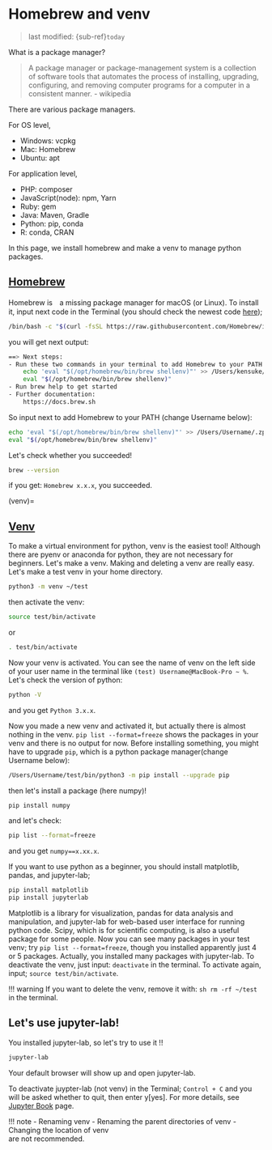 # Homebrew and venv
> last modified: {sub-ref}`today`

What is a package manager?
> A package manager or package-management system is a collection of software tools that automates the process of installing, upgrading, configuring, and removing computer programs for a computer in a consistent manner. - wikipedia


There are various package managers.

For OS level,
- Windows: vcpkg
- Mac: Homebrew
- Ubuntu: apt

For application level,
- PHP: composer
- JavaScript(node): npm, Yarn
- Ruby: gem
- Java: Maven, Gradle
- Python: pip, conda
- R: conda, CRAN

In this page, we install homebrew and make a venv to manage python packages.

## [Homebrew](https://docs.brew.sh/Installation)
Homebrew is　a missing package manager for macOS (or Linux).
To install it, input next code in the Terminal (you should check the newest code [here](https://brew.sh/));
```bash
/bin/bash -c "$(curl -fsSL https://raw.githubusercontent.com/Homebrew/install/HEAD/install.sh)"
```

you will get next output:
```sh
==> Next steps:
- Run these two commands in your terminal to add Homebrew to your PATH:
    echo 'eval "$(/opt/homebrew/bin/brew shellenv)"' >> /Users/kensuke/.zprofile
    eval "$(/opt/homebrew/bin/brew shellenv)"
- Run brew help to get started
- Further documentation:
    https://docs.brew.sh
```

So input next to add Homebrew to your PATH (change Username below):
```sh
echo 'eval "$(/opt/homebrew/bin/brew shellenv)"' >> /Users/Username/.zprofile
eval "$(/opt/homebrew/bin/brew shellenv)"
```

Let's check whether you succeeded!
```sh
brew --version
```
if you get: `Homebrew x.x.x`, you succeeded.

(venv)=
## [Venv](https://docs.python.org/3/library/venv.html)
To make a virtual environment for python, venv is the easiest tool! Although there are pyenv or anaconda for python, they are not necessary for beginners.
Let's make a venv.
Making and deleting a venv are really easy. Let's make a test venv in your home directory.

```sh
python3 -m venv ~/test
```
then activate the venv:
```sh
source test/bin/activate
```
or
```sh
. test/bin/activate
```

Now your venv is activated. You can see the name of venv on the left side of your user name in the terminal like `(test) Username@MacBook-Pro ~ %`.
Let's check the version of python:
```sh
python -V
```
and you get `Python 3.x.x`.

Now you made a new venv and activated it, but actually there is almost nothing in the venv.
`pip list --format=freeze` shows the packages in your venv and there is no output for now.
Before installing something, you might have to upgrade `pip`, which is a python package manager(change Username below):
```sh
/Users/Username/test/bin/python3 -m pip install --upgrade pip
```
then let's install a package (here numpy)!
```sh
pip install numpy
```
and let's check:
```sh
pip list --format=freeze
```
and you get `numpy==x.xx.x`.

If you want to use python as a beginner, you should install matplotlib, pandas, and jupyter-lab;
```sh
pip install matplotlib
pip install jupyterlab
```

Matplotlib is a library for visualization, pandas for data analysis and manipulation, and jupyter-lab for web-based user interface for running python code.
Scipy, which is for scientific computing, is also a useful package for some people.
Now you can see many packages in your test venv; try `pip list --format=freeze`, though you installed apparently just 4 or 5 packages. Actually, you installed many packages with jupyter-lab.
To deactivate the venv, just input: `deactivate` in the terminal. To activate again, input; `source test/bin/activate`.

!!! warning
    If you want to delete the venv, remove it with:
    ```sh
    rm -rf ~/test
    ```
    in the terminal.

## Let's use jupyter-lab!
You installed jupyter-lab, so let's try to use it !!

```sh
jupyter-lab
```
Your default browser will show up and open jupyter-lab.

To deactivate juypter-lab (not venv) in the Terminal; `Control + C` and you will be asked whether to quit, then enter y[yes].
For more details, see [Jupyter Book](./../jb/jb.md) page.

!!! note
    - Renaming venv
    - Renaming the parent directories of venv
    - Changing the location of venv  
    are not recommended.



